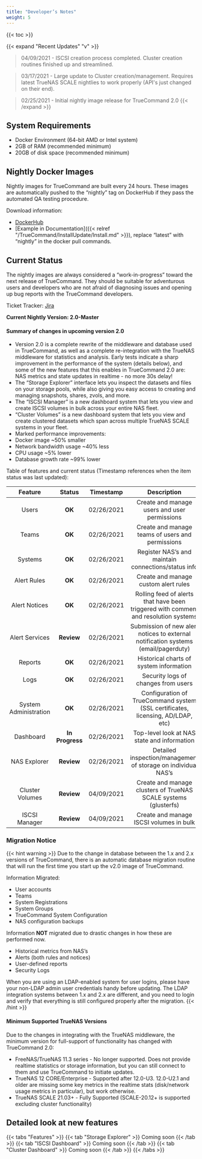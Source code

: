 ```yaml
---
title: "Developer’s Notes"
weight: 5
---
```


{{< toc >}}

{{< expand "Recent Updates" "v" >}}
> 04/09/2021 - ISCSI creation process completed. Cluster creation routines finished up and streamlined.

> 03/17/2021 - Large update to Cluster creation/management. Requires latest TrueNAS SCALE nightlies to work properly (API's just changed on their end).

> 02/25/2021 - Initial nightly image release for TrueCommand 2.0
{{< /expand >}}

## System Requirements

* Docker Environment (64-bit AMD or Intel system)
* 2GB of RAM (recommended minimum)
* 20GB of disk space (recommended minimum)

## Nightly Docker Images

Nightly images for TrueCommand are built every 24 hours.
These images are automatically pushed to the “nightly” tag on DockerHub if they pass the automated QA testing procedure.

Download information:

* [DockerHub](https://hub.docker.com/r/ixsystems/truecommand)
* [Example in Documentation]({{< relref "/TrueCommand/InstallUpdate/Install.md" >}}), replace “latest” with “nightly” in the docker pull commands.

## Current Status

The nightly images are always considered a “work-in-progress” toward the next release of TrueCommand. They should be suitable for adventurous users and developers who are not afraid of diagnosing issues and opening up bug reports with the TrueCommand developers.

Ticket Tracker: [Jira](https://jira.ixsystems.com/projects/TC)

**Current Nightly Version: 2.0-Master**

#### Summary of changes in upcoming version 2.0

*  Version 2.0 is a complete rewrite of the middleware and database used in TrueCommand, as well as a complete re-integration with the TrueNAS middleware for statistics and analysis. Early tests indicate a sharp improvement in the performance of the system (details below), and some of the new features that this enables in TrueCommand 2.0 are:
NAS metrics and state updates in realtime - no more 30s delay!
* The “Storage Explorer” interface lets you inspect the datasets and files on your storage pools, while also giving you easy access to creating and managing snapshots, shares, zvols, and more.
* The “ISCSI Manager” is a new dashboard system that lets you view and create ISCSI volumes in bulk across your entire NAS fleet.
* “Cluster Volumes” is a new dashboard system that lets you view and create clustered datasets which span  across multiple TrueNAS SCALE systems in your fleet.
* Marked performance improvements:
 * Docker image ~50% smaller
 * Network bandwidth usage ~40% less
 * CPU usage ~5% lower
 * Database growth rate \~99% lower

Table of features and current status (Timestamp references when the item status was last updated):

| Feature | Status | Timestamp | Description |
|:---:|:---:|:---:|:---:|
|Users | **OK** | 02/26/2021 | Create and manage users and user permissions|
|Teams| **OK** | 02/26/2021 | Create and manage teams of users and permissions|
|Systems| **OK** | 02/26/2021 | Register NAS’s and maintain connections/status info |
|Alert Rules|**OK**|02/26/2021 | Create and manage custom alert rules |
|Alert Notices| **OK** | 02/26/2021|Rolling feed of alerts that have been triggered with comment and resolution systems|
|Alert Services| **Review** | 02/26/2021| Submission of new alert notices to external notification systems (email/pagerduty)|
|Reports|**OK**|02/26/2021| Historical charts of system information |
|Logs|**OK**|02/26/2021| Security logs of changes from users |
|System Administration|**OK**|02/26/2021| Configuration of TrueCommand system (SSL certificates, licensing, AD/LDAP, etc)|
|Dashboard|**In Progress**|02/26/2021|Top-level look at NAS state and information|
|NAS Explorer|**Review**|02/26/2021| Detailed inspection/management of storage on individual NAS’s|
|Cluster Volumes|**Review**|04/09/2021|Create and manage clusters of TrueNAS SCALE systems (glusterfs)|
|ISCSI Manager|**Review**|04/09/2021|Create and manage ISCSI volumes in bulk|

### Migration Notice

{{< hint warning >}}
Due to the change in database between the 1.x and 2.x versions of TrueCommand, there is an automatic database migration routine that will run the first time you start up the v2.0 image of TrueCommand.

Information Migrated:

* User accounts
* Teams
* System Registrations
* System Groups
* TrueCommand System Configuration
* NAS configuration backups

Information **NOT** migrated due to drastic changes in how these are performed now.

* Historical metrics from NAS’s
* Alerts (both rules and notices)
* User-defined reports
* Security Logs

When you are using an LDAP-enabled system for user logins, please have your non-LDAP admin user credentials handy before updating.
The LDAP integration systems between 1.x and 2.x are different, and you need to login and verify that everything is still configured properly after the migration.
{{< /hint >}}

#### Minimum Supported TrueNAS Versions

Due to the changes in integrating with the TrueNAS middleware, the minimum version for full-support of functionality has changed with TrueCommand 2.0:

* FreeNAS/TrueNAS 11.3 series - No longer supported. Does not provide realtime statistics or storage information, but you can still connect to them and use TrueCommand to initiate updates.
* TrueNAS 12 CORE/Enterprise - Supported after 12.0-U3. 12.0-U2.1 and older are missing some key metrics in the realtime stats (disk/network usage metrics in particular), but work otherwise.
* TrueNAS SCALE 21.03+ - Fully Supported (SCALE-20.12+ is supported excluding cluster functionality)

## Detailed look at new features

{{< tabs "Features" >}}
{{< tab "Storage Explorer" >}}
Coming soon
{{< /tab >}}
{{< tab "ISCSI Dashboard" >}}
Coming soon
{{< /tab >}}
{{< tab "Cluster Dashboard" >}}
Coming soon
{{< /tab >}}
{{< /tabs >}}
